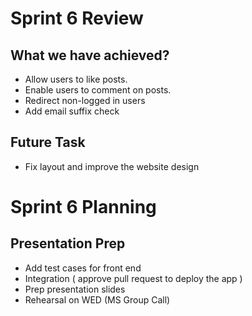 # Sprint 6 Review

## What we have achieved?

- Allow users to like posts.
- Enable users to comment on posts.
- Redirect non-logged in users
- Add email suffix check

## Future Task
- Fix layout and improve the website design 

# Sprint 6 Planning

## Presentation Prep
- Add test cases for front end
- Integration ( approve pull request to deploy the app )
- Prep presentation slides
- Rehearsal on WED (MS Group Call)







